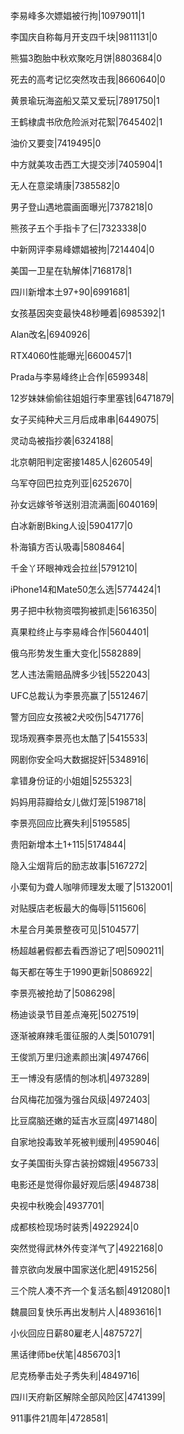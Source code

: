 李易峰多次嫖娼被行拘|10979011|1

李国庆自称每月开支四千块|9811131|0

熊猫3胞胎中秋欢聚吃月饼|8803684|0

死去的高考记忆突然攻击我|8660640|0

黄景瑜玩海盗船又菜又爱玩|7891750|1

王鹤棣虞书欣危险派对花絮|7645402|1

油价又要变|7419495|0

中方就美攻击西工大提交涉|7405904|1

无人在意梁靖康|7385582|0

男子登山遇地震画面曝光|7378218|0

熊孩子五个手指卡了仨|7323338|0

中新网评李易峰嫖娼被拘|7214404|0

美国一卫星在轨解体|7168178|1

四川新增本土97+90|6991681|

女孩基因突变最快48秒睡着|6985392|1

Alan改名|6940926|

RTX4060性能曝光|6600457|1

Prada与李易峰终止合作|6599348|

12岁妹妹偷偷往姐姐行李里塞钱|6471879|

女子买纯种犬三月后成串串|6449075|

灵动岛被指抄袭|6324188|

北京朝阳判定密接1485人|6260549|

乌军夺回巴拉克列亚|6252670|

孙女远嫁爷爷送别泪流满面|6040169|

白冰新剧Bking人设|5904177|0

朴海镇方否认吸毒|5808464|

千金丫环眼神戏会拉丝|5791210|

iPhone14和Mate50怎么选|5774424|1

男子把中秋物资喂狗被抓走|5616350|

真果粒终止与李易峰合作|5604401|

俄乌形势发生重大变化|5582889|

艺人违法需赔品牌多少钱|5522043|

UFC总裁认为李景亮赢了|5512467|

警方回应女孩被2犬咬伤|5471776|

现场观赛李景亮也太酷了|5415533|

网剧你安全吗大数据捉奸|5348916|

拿错身份证的小姐姐|5255323|

妈妈用蒜瓣给女儿做灯笼|5198718|

李景亮回应比赛失利|5195585|

贵阳新增本土1+115|5174844|

隐入尘烟背后的励志故事|5167272|

小栗旬为聋人咖啡师理发太暖了|5132001|

对贴膜店老板最大的侮辱|5115606|

木星合月美景整夜可见|5104577|

杨超越暑假都去看西游记了吧|5090211|

每天都在等生于1990更新|5086922|

李景亮被抢劫了|5086298|

杨迪谈录节目差点淹死|5027519|

逐渐被麻辣毛蛋征服的人类|5010791|

王俊凯万里归途素颜出演|4974766|

王一博没有感情的刨冰机|4973289|

台风梅花加强为强台风级|4972403|

比豆腐脑还嫩的延吉水豆腐|4971480|

自家地投毒致羊死被判缓刑|4959046|

女子美国街头穿古装扮嫦娥|4956733|

电影还是觉得你最好观后感|4948738|

央视中秋晚会|4937701|

成都核检现场时装秀|4922924|0

突然觉得武林外传变洋气了|4922168|0

普京欲向发展中国家送化肥|4915256|

三个院人凑不齐一个复活名额|4912080|1

魏晨回复快乐再出发制片人|4893616|1

小伙回应日薪80雇老人|4875727|

黑话律师be伏笔|4856703|1

尼克杨拳击处子秀失利|4849716|

四川天府新区解除全部风险区|4741399|

911事件21周年|4728581|


